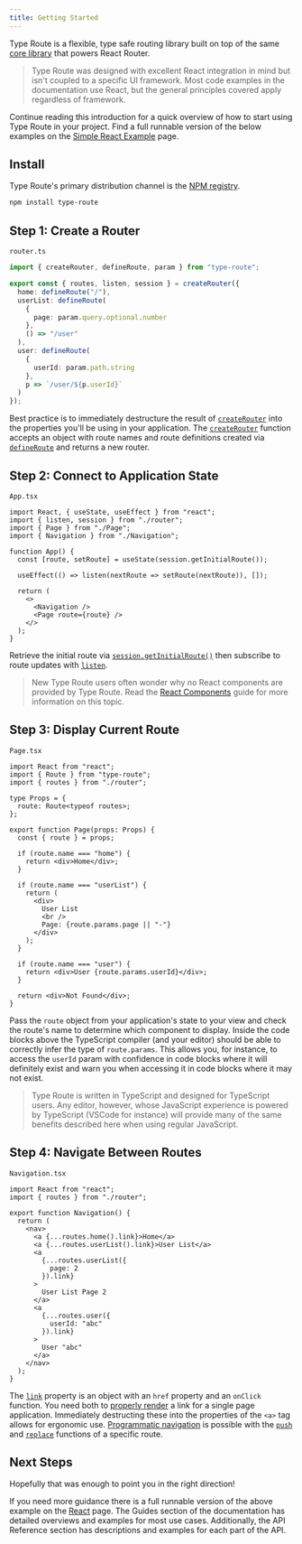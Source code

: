 ```yaml
---
title: Getting Started
---
```


Type Route is a flexible, type safe routing library built on top of the same [core library](https://github.com/ReactTraining/history) that powers React Router.

> Type Route was designed with excellent React integration in mind but isn't coupled to a specific UI framework. Most code examples in the documentation use React, but the general principles covered apply regardless of framework.

Continue reading this introduction for a quick overview of how to start using Type Route in your project. Find a full runnable version of the below examples on the [Simple React Example](https://typehero.org/type-route/docs/guides/simple-react-example) page.

## Install

Type Route's primary distribution channel is the [NPM registry](https://www.npmjs.com/package/type-route).

```bash
npm install type-route
```

## Step 1: Create a Router

`router.ts`

```typescript
import { createRouter, defineRoute, param } from "type-route";

export const { routes, listen, session } = createRouter({
  home: defineRoute("/"),
  userList: defineRoute(
    {
      page: param.query.optional.number
    },
    () => "/user"
  ),
  user: defineRoute(
    {
      userId: param.path.string
    },
    p => `/user/${p.userId}`
  )
});
```

Best practice is to immediately destructure the result of [`createRouter`](https://typehero.org/type-route/docs/api-reference/router/create-router) into the properties you'll be using in your application. The [`createRouter`](https://typehero.org/type-route/docs/api-reference/router/create-router) function accepts an object with route names and route definitions created via [`defineRoute`](https://typehero.org/type-route/docs/api-reference/route-definition/define-route) and returns a new router.

## Step 2: Connect to Application State

`App.tsx`

```tsx
import React, { useState, useEffect } from "react";
import { listen, session } from "./router";
import { Page } from "./Page";
import { Navigation } from "./Navigation";

function App() {
  const [route, setRoute] = useState(session.getInitialRoute());

  useEffect(() => listen(nextRoute => setRoute(nextRoute)), []);

  return (
    <>
      <Navigation />
      <Page route={route} />
    </>
  );
}
```

Retrieve the initial route via [`session.getInitialRoute()`](https://typehero.org/type-route/docs/api-reference/router/session) then subscribe to route updates with [`listen`](https://typehero.org/type-route/docs/api-reference/router/listen).

> New Type Route users often wonder why no React components are provided by Type Route. Read the [React Components](https://typehero.org/type-route/docs/guides/react-components) guide for more information on this topic.

## Step 3: Display Current Route

`Page.tsx`

```tsx
import React from "react";
import { Route } from "type-route";
import { routes } from "./router";

type Props = {
  route: Route<typeof routes>;
};

export function Page(props: Props) {
  const { route } = props;

  if (route.name === "home") {
    return <div>Home</div>;
  }

  if (route.name === "userList") {
    return (
      <div>
        User List
        <br />
        Page: {route.params.page || "-"}
      </div>
    );
  }

  if (route.name === "user") {
    return <div>User {route.params.userId}</div>;
  }

  return <div>Not Found</div>;
}
```

Pass the `route` object from your application's state to your view and check the route's name to determine which component to display. Inside the code blocks above the TypeScript compiler (and your editor) should be able to correctly infer the type of `route.params`. This allows you, for instance, to access the `userId` param with confidence in code blocks where it will definitely exist and warn you when accessing it in code blocks where it may not exist.

> Type Route is written in TypeScript and designed for TypeScript users. Any editor, however, whose JavaScript experience is powered by TypeScript (VSCode for instance) will provide many of the same benefits described here when using regular JavaScript.

## Step 4: Navigate Between Routes

`Navigation.tsx`

```tsx
import React from "react";
import { routes } from "./router";

export function Navigation() {
  return (
    <nav>
      <a {...routes.home().link}>Home</a>
      <a {...routes.userList().link}>User List</a>
      <a
        {...routes.userList({
          page: 2
        }).link}
      >
        User List Page 2
      </a>
      <a
        {...routes.user({
          userId: "abc"
        }).link}
      >
        User "abc"
      </a>
    </nav>
  );
}
```

The [`link`](https://typehero.org/type-route/docs/api-reference/route/link) property is an object with an `href` property and an `onClick` function. You need both to [properly render](https://typehero.org/type-route/docs/guides/rendering-links) a link for a single page application. Immediately destructing these into the properties of the `<a>` tag allows for ergonomic use. [Programmatic navigation](https://typehero.org/type-route/docs/guides/programmatic-navigation) is possible with the [`push`](https://typehero.org/type-route/docs/api-reference/route/push) and [`replace`](https://typehero.org/type-route/docs/api-reference/route/replace) functions of a specific route.

## Next Steps

Hopefully that was enough to point you in the right direction!

If you need more guidance there is a full runnable version of the above example on the [React](https://typehero.org/type-route/docs/guides/simple-react-example) page. The Guides section of the documentation has detailed overviews and examples for most use cases. Additionally, the API Reference section has descriptions and examples for each part of the API.
